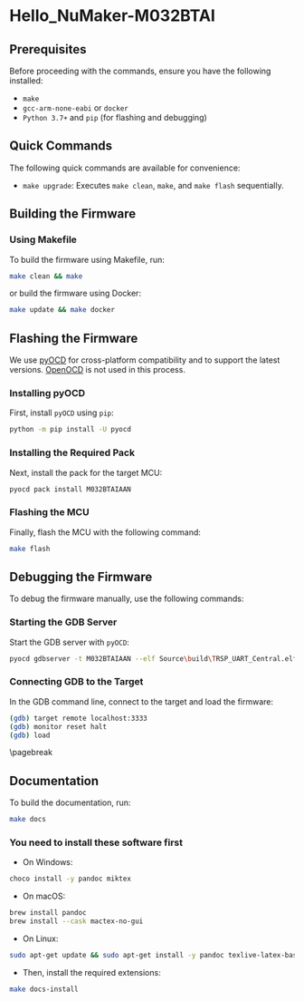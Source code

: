 # Hello_NuMaker-M032BTAI

## Prerequisites

Before proceeding with the commands, ensure you have the following
installed:

- `make`
- `gcc-arm-none-eabi` or `docker`
- `Python 3.7+` and `pip` (for flashing and debugging)

## Quick Commands

The following quick commands are available for convenience:

- `make upgrade`: Executes `make clean`, `make`, and `make flash`
  sequentially.

## Building the Firmware

### Using Makefile

To build the firmware using Makefile, run:

``` bash
make clean && make
```

or build the firmware using Docker:

``` bash
make update && make docker
```

## Flashing the Firmware

We use [pyOCD](https://pypi.org/project/pyocd/) for cross-platform
compatibility and to support the latest versions.
[OpenOCD](https://github.com/OpenNuvoton/OpenOCD-Nuvoton) is not used in
this process.

### Installing pyOCD

First, install `pyOCD` using `pip`:

``` bash
python -m pip install -U pyocd
```

### Installing the Required Pack

Next, install the pack for the target MCU:

``` bash
pyocd pack install M032BTAIAAN
```

### Flashing the MCU

Finally, flash the MCU with the following command:

``` bash
make flash
```

## Debugging the Firmware

To debug the firmware manually, use the following commands:

### Starting the GDB Server

Start the GDB server with `pyOCD`:

``` bash
pyocd gdbserver -t M032BTAIAAN --elf Source\build\TRSP_UART_Central.elf
```

### Connecting GDB to the Target

In the GDB command line, connect to the target and load the firmware:

``` bash
(gdb) target remote localhost:3333
(gdb) monitor reset halt
(gdb) load
```

\pagebreak

## Documentation

To build the documentation, run:

```bash
make docs
```

### You need to install these software first

* On Windows:

```bash
choco install -y pandoc miktex
```

* On macOS:

```bash
brew install pandoc
brew install --cask mactex-no-gui
```

* On Linux:

```bash
sudo apt-get update && sudo apt-get install -y pandoc texlive-latex-base texlive-fonts-recommended texlive-fonts-extra texlive-latex-extra
```

* Then, install the required extensions:

```bash
make docs-install
```
